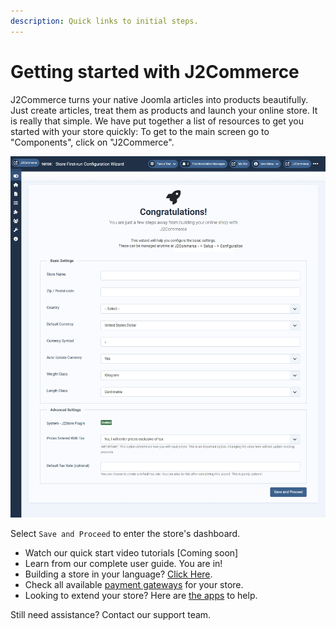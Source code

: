 ```yaml
---
description: Quick links to initial steps.
---
```


# Getting started with J2Commerce

J2Commerce turns your native Joomla articles into products beautifully. Just create articles, treat them as products and launch your online store. It is really that simple. We have put together a list of resources to get you started with your store quickly:  To get to the main screen go to "Components", click on "J2Commerce".

![Getting Started](../.gitbook/assets/congratulations1.webp)

Select `Save and Proceed` to enter the store's dashboard.

* Watch our quick start video tutorials \[Coming soon]
* Learn from our complete user guide. You are in!
* Building a store in your language? [Click Here](https://www.j2commerce.com/extensions/translations).
* Check all available [payment gateways](https://www.j2commerce.com/extensions/payment-plugins) for your store.
* Looking to extend your store? Here are [the apps](https://www.j2commerce.com/extensions) to help.

Still need assistance? Contact our support team.
